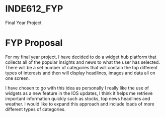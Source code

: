 # INDE612_FYP
Final Year Project



# **FYP Proposal**

For my final year project, I have decided to do a widget hub platform that collects all of the popular insights and news to what the user has selected. There will be a set number of categories that will contain the top different types of interests and then will display headlines, images and data all on one screen.

I have chosen to go with this idea as personally I really like the use of widgets as a new feature in the IOS updates, I think it helps me retrieve important information quickly such as stocks, top news headlines and weather. I would like to expand this approach and include loads of more different types of categories.

